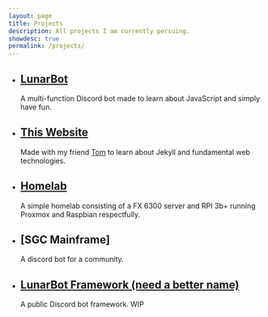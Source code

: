 ```yaml
---
layout: page
title: Projects
description: All projects I am currently persuing.
showdesc: true
permalink: /projects/
---
```


- ## [LunarBot](/lunarbot)  
  A multi-function Discord bot made to learn about JavaScript and simply have fun.

- ## [This Website](/)  
  Made with my friend [Tom](https://tomr.me) to learn about Jekyll and fundamental web technologies.

- ## [Homelab](/homelab)
  A simple homelab consisting of a FX 6300 server and RPI 3b+ running Proxmox and Raspbian respectfully.

- ## [SGC Mainframe]
  A discord bot for a community.

- ## [LunarBot Framework (need a better name)](/lunarbot/framework)
  A public Discord bot framework. WIP
